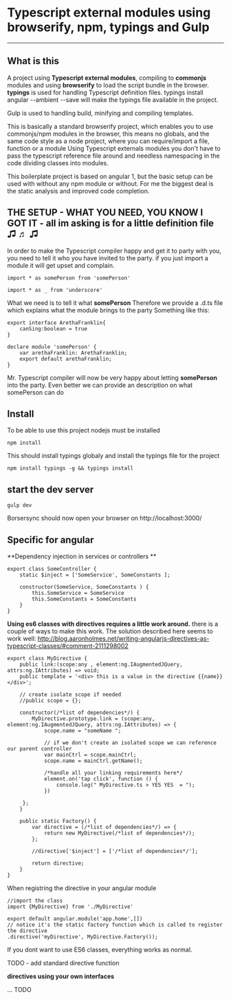# Typescript external modules using browserify, npm, typings and Gulp
--------------------------------------------------------------------
## What is this
A project using **Typescript external modules**, compiling to **commonjs** modules and using **browserify** to load the script bundle in the browser. **typings** is used for handling Typescript definition files. typings install angular --ambient --save will make the typings file available in the project.

    

Gulp is used to handling build, minifying and compiling templates.

This is basically a standard browserify project, which enables you to use commonjs/npm modules in the browser, this means no globals, and the same code style as a node project, where you can require/import a file, function or a module
Using Typescript externals modules you don't have to pass the typescript reference file around and needless namespacing in the code dividing classes into modules.

This boilerplate project is based on angular 1, but the basic setup can be used with without any npm module or without.
For me the biggest deal is the static analysis and improved code completion.

## THE SETUP - WHAT YOU NEED, YOU KNOW I GOT IT - all im asking is for a little definition file ♫ ♬ ♫
In order to make the Typescript compiler happy and get it to party with you, you need to tell it who you have invited to the party.
if you just import a module it will get upset and complain.

    import * as somePerson from 'somePerson'

    import * as _ from 'underscore'

What we need is to tell it what **somePerson** Therefore we provide a .d.ts file which explains what the module brings to the party
Something like this:

    export interface ArethaFranklin{
        canSing:boolean = true
    }

    declare module 'somePerson' {
        var arethaFranklin: ArethaFranklin;
        export default arethaFranklin;
    }




Mr. Typescript compiler will now be very happy about letting **somePerson** into the party.
Even better we can provide an description on what somePerson can do

## Install
To be able to use this project nodejs must be installed

    npm install



This should install typings globaly and install the typings file for the project

    npm install typings -g && typings install



## start the dev server ##
    gulp dev

Borsersync should now open your browser on http://localhost:3000/

## Specific for angular 

**Dependency injection in services or controllers **

    export class SomeController {
        static $inject = ['SomeService', SomeConstants ];
    
        constructor(SomeService, SomeConstants ) {
            this.SomeService = SomeService
            this.SomeConstants = SomeConstants
        }
    }

**Using es6 classes with directives requires a little work around.** there is a couple of ways to make this work. The solution described here seems to work well:
http://blog.aaronholmes.net/writing-angularjs-directives-as-typescript-classes/#comment-2111298002


    export class MyDirective {
        public link:(scope:any , element:ng.IAugmentedJQuery, attrs:ng.IAttributes) => void;
        public template = '<div> this is a value in the directive {{name}}</div>';

        // create isolate scope if needed
        //public scope = {};

        constructor(/*list of dependencies*/) {
            MyDirective.prototype.link = (scope:any, element:ng.IAugmentedJQuery, attrs:ng.IAttributes) => {
                scope.name = "someName ";

                // if we don't create an isolated scope we can reference our parent controller
                var mainCtrl = scope.mainCtrl;
                scope.name = mainCtrl.getName();

                /*handle all your linking requirements here*/
                element.on('tap click', function () {
                    console.log(" MyDirective.ts > YES YES  = ");
                })

         };
        }
        
        public static Factory() {
            var directive = (/*list of dependencies*/) => {
                return new MyDirective(/*list of dependencies*/);
            };

            //directive['$inject'] = ['/*list of dependencies*/'];

            return directive;
        }
    }
    
When registring the directive in your angular module

    
    //import the class
    import {MyDirective} from './MyDirective'
    
    export default angular.module('app.home',[])
    // notice it's the static factory function which is called to register the directive
    .directive('myDirective', MyDirective.Factory());


If you dont want to use ES6 classes, everything works as normal.

TODO - add standard directive function


**directives using your own interfaces**

... TODO
